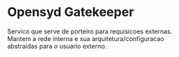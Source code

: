 # Opensyd Gatekeeper

Servico que serve de porteiro para requisicoes externas.  
Mantem a rede interna e sua arquitetura/configuracao  
abstraidas para o usuario externo.